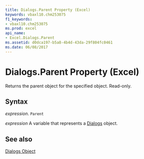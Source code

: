 ```yaml
---
title: Dialogs.Parent Property (Excel)
keywords: vbaxl10.chm253075
f1_keywords:
- vbaxl10.chm253075
ms.prod: excel
api_name:
- Excel.Dialogs.Parent
ms.assetid: d0dca197-b5a8-4b4d-43da-29f804fc0461
ms.date: 06/08/2017
---
```



# Dialogs.Parent Property (Excel)

Returns the parent object for the specified object. Read-only.


## Syntax

 _expression_. `Parent`

 _expression_ A variable that represents a [Dialogs](./Excel.Dialogs.md) object.


## See also


[Dialogs Object](Excel.Dialogs.md)

